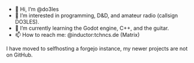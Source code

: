 - 👋 Hi, I’m @do3les
- 👀 I’m interested in programming, D&D, and amateur radio (callsign DO3LES).
- 🌱 I’m currently learning the Godot engine, C++, and the guitar.
- 📫 How to reach me: @inductor:tchncs.de (Matrix)

I have moved to selfhosting a forgejo instance, my newer projects are not on GitHub.

<!---
do3les/do3les is a ✨ special ✨ repository because its `README.md` (this file) appears on your GitHub profile.
You can click the Preview link to take a look at your changes.
--->
